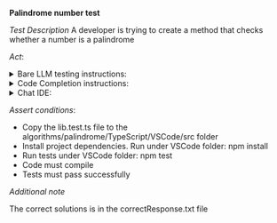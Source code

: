 **Palindrome number test**

*Test Description*
A developer is trying to create a method that checks whether a number is a palindrome

*Act*:

<details>
<summary>Bare LLM testing instructions:</summary>

- Open the prompt.txt file
- Copy a question located in the prompt.txt file to the chat window
- Submit the question
- Open the project algorithms/palindrome/TypeScript
- Open the lib.ts file
- Add the suggested function to the lib.ts file

</details>

<details>
<summary>Code Completion instructions:</summary>

- Open the project algorithms/palindrome/TypeScript in IDE
- Open the lib.ts file
- Type in the file:

```TypeScript
export function checkIfNumberIsPalindrome(num: number): boolean
```

- Press ENTER
- Accept a sequence of suggestions using the TAB and ENTER keys

</details>

<details>
<summary>Chat IDE:</summary>

- Open the project algorithms/palindrome/TypeScript
- Open the lib.ts file
- Type in the chat window:

```TypeScript
Implement export function checkIfNumberIsPalindrome(num: number): boolean
```

- Add the suggested function to the lib.ts file

</details>

*Assert conditions*:

- Copy the lib.test.ts file to the algorithms/palindrome/TypeScript/VSCode/src folder
- Install project dependencies. Run under VSCode folder:
npm install
- Run tests under VSCode folder:
npm test
- Code must compile
- Tests must pass successfully

*Additional note*

The correct solutions is in the correctResponse.txt file